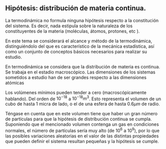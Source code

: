 ## Hipótesis: distribución de materia continua.
La termodinámica no formula ninguna hipótesis respecto a la constitución del sistema. Es decir, nada estipula sobre la naturaleza de los constituyentes de la materia (moléculas, átomos, protones, etc ).

En este tema se considerará el alcance y método de la termodinámica, distinguiéndolo del que es característico de la mecánica estadística, así como un conjunto de conceptos básicos necesarios para realizar su estudio.

En termodinámica se considera que la distribución de materia es continua. Se trabaja en el estadio macroscópico. Las dimensiones de los sistemas sometidos a estudio han de ser grandes respecto a las dimensiones atómicas

Los volúmenes mínimos pueden tender a cero (macroscópicamente hablando). Del orden de $10^{-18}$ a $10^{-18}m^3$. Esto representa el volumen de un cubo de hasta 1 micra de lado, o el de una esfera de hasta $0.6\mu m$ de radio.

Téngase en cuenta que en este volumen tiene que haber un gran número de partículas para que la hipótesis de distribución continua se cumpla. Suponiendo que el mencionado volumen contenga un gas en condiciones normales, el número de partículas sería muy alto (de $10^6$ a $10^9$), por lo que las posibles variaciones aleatorias en el valor de las distintas propiedades que pueden definir el sistema resultan pequeñas y la hipótesis se cumple.
